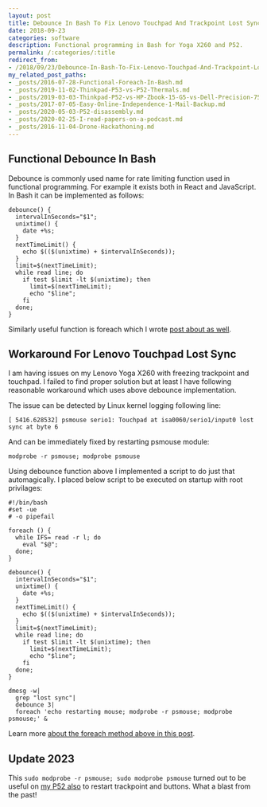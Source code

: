 ```yaml
---
layout: post
title: Debounce In Bash To Fix Lenovo Touchpad And Trackpoint Lost Sync
date: 2018-09-23
categories: software
description: Functional programming in Bash for Yoga X260 and P52.
permalink: /:categories/:title
redirect_from:
- /2018/09/23/Debounce-In-Bash-To-Fix-Lenovo-Touchpad-And-Trackpoint-Lost-Sync.html
my_related_post_paths:
- _posts/2016-07-28-Functional-Foreach-In-Bash.md
- _posts/2019-11-02-Thinkpad-P53-vs-P52-Thermals.md
- _posts/2019-03-03-Thinkpad-P52-vs-HP-Zbook-15-G5-vs-Dell-Precision-7530.md
- _posts/2017-07-05-Easy-Online-Independence-1-Mail-Backup.md
- _posts/2020-05-03-P52-disassembly.md
- _posts/2020-02-25-I-read-papers-on-a-podcast.md
- _posts/2016-11-04-Drone-Hackathoning.md
---
```




## Functional Debounce In Bash

Debounce is commonly used name for rate limiting function used in functional programming. For example it exists both in React and JavaScript. In Bash it can be implemented as follows:

    debounce() {
      intervalInSeconds="$1";
      unixtime() {
        date +%s;
      }
      nextTimeLimit() {
        echo $(($(unixtime) + $intervalInSeconds));
      }
      limit=$(nextTimeLimit);
      while read line; do
        if test $limit -lt $(unixtime); then
          limit=$(nextTimeLimit);
          echo "$line";
        fi
      done;
    }

Similarly useful function is foreach which I wrote [post about as well](/software/Functional-Foreach-In-Bash.html).


## Workaround For Lenovo Touchpad Lost Sync

I am having issues on my Lenovo Yoga X260 with freezing trackpoint and touchpad. I failed to find proper solution but at least I have following reasonable workaround which uses above debounce implementation.

The issue can be detected by Linux kernel logging following line:

    [ 5416.628532] psmouse serio1: Touchpad at isa0060/serio1/input0 lost sync at byte 6


And can be immediately fixed by restarting psmouse module:

    modprobe -r psmouse; modprobe psmouse

Using debounce function above I implemented a script to do just that automagically.  I placed below script to be executed on startup with root privilages:

    #!/bin/bash
    #set -ue
    # -o pipefail
    
    foreach () {
      while IFS= read -r l; do
        eval "$@";
      done;
    }
    
    debounce() {
      intervalInSeconds="$1";
      unixtime() {
        date +%s;
      }
      nextTimeLimit() {
        echo $(($(unixtime) + $intervalInSeconds));
      }
      limit=$(nextTimeLimit);
      while read line; do
        if test $limit -lt $(unixtime); then
          limit=$(nextTimeLimit);
          echo "$line";
        fi
      done;
    }
    
    dmesg -w|
      grep "lost sync"|
      debounce 3|
      foreach 'echo restarting mouse; modprobe -r psmouse; modprobe psmouse;' &


Learn more [about the foreach method above in this post](/software/Functional-Foreach-In-Bash).

## Update 2023
This `sudo modprobe -r psmouse; sudo modprobe psmouse` turned out to be useful on [my P52 also](/electronics/Thinkpad-P52-vs-HP-Zbook-15-G5-vs-Dell-Precision-7530) to restart trackpoint and buttons. What a blast from the past!